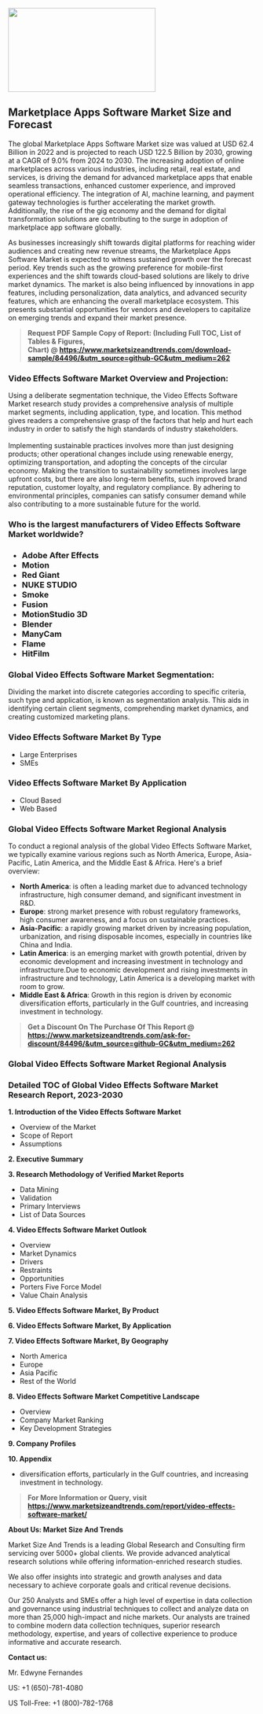<p><img class="alignnone size-medium wp-image-20088" src="https://ffe5etoiles.com/wp-content/uploads/2024/12/MST1-300x171.png" alt="" width="300" height="171" /></p><h2>Marketplace Apps Software Market Size and Forecast</h2><p>The global Marketplace Apps Software Market size was valued at USD 62.4 Billion in 2022 and is projected to reach USD 122.5 Billion by 2030, growing at a CAGR of 9.0% from 2024 to 2030. The increasing adoption of online marketplaces across various industries, including retail, real estate, and services, is driving the demand for advanced marketplace apps that enable seamless transactions, enhanced customer experience, and improved operational efficiency. The integration of AI, machine learning, and payment gateway technologies is further accelerating the market growth. Additionally, the rise of the gig economy and the demand for digital transformation solutions are contributing to the surge in adoption of marketplace app software globally.</p><p>As businesses increasingly shift towards digital platforms for reaching wider audiences and creating new revenue streams, the Marketplace Apps Software Market is expected to witness sustained growth over the forecast period. Key trends such as the growing preference for mobile-first experiences and the shift towards cloud-based solutions are likely to drive market dynamics. The market is also being influenced by innovations in app features, including personalization, data analytics, and advanced security features, which are enhancing the overall marketplace ecosystem. This presents substantial opportunities for vendors and developers to capitalize on emerging trends and expand their market presence.</p></p><blockquote id="" class=""><strong>Request PDF Sample Copy of Report: (Including Full TOC, List of Tables &amp; Figures, Chart)&nbsp;@&nbsp;<strong><a href="https://www.marketsizeandtrends.com/download-sample/84496/&utm_source=github-GC&utm_medium=262" target="_blank">https://www.marketsizeandtrends.com/download-sample/84496/&utm_source=github-GC&utm_medium=262</a></strong></strong></blockquote><h3 id="" class="">Video Effects Software Market&nbsp;Overview and Projection:</h3><p id="" class="">Using a deliberate segmentation technique, the Video Effects Software Market research study provides a comprehensive analysis of multiple market segments, including application, type, and location. This method gives readers a comprehensive grasp of the factors that help and hurt each industry in order to satisfy the high standards of industry stakeholders. <br /> <br />Implementing sustainable practices involves more than just designing products; other operational changes include using renewable energy, optimizing transportation, and adopting the concepts of the circular economy. Making the transition to sustainability sometimes involves large upfront costs, but there are also long-term benefits, such improved brand reputation, customer loyalty, and regulatory compliance. By adhering to environmental principles, companies can satisfy consumer demand while also contributing to a more sustainable future for the world.</p><h3 id="" class="">Who is the largest manufacturers of&nbsp;Video Effects Software Market worldwide?</h3><h3 class=""><p><ul><li>Adobe After Effects </li><li> Motion </li><li> Red Giant </li><li> NUKE STUDIO </li><li> Smoke </li><li> Fusion </li><li> MotionStudio 3D </li><li> Blender </li><li> ManyCam </li><li> Flame </li><li> HitFilm</li></ul></p></h3><h3 id="" class="">Global&nbsp;Video Effects Software Market Segmentation:</h3><p id="" class="">Dividing the market into discrete categories according to specific criteria, such type and application, is known as segmentation analysis. This aids in identifying certain client segments, comprehending market dynamics, and creating customized marketing plans.</p><h3 id="" class="">Video Effects Software Market&nbsp;By Type</h3><p><p><ul><li>Large Enterprises </li><li> SMEs</p></li></ul></p></p><h3 id="" class="">Video Effects Software Market&nbsp;By Application</h3><p class=""><p><ul><li>Cloud Based </li><li> Web Based</li></ul></p></p><h3 id="" class="">Global Video Effects Software Market Regional Analysis</h3><p id="" class="">To conduct a regional analysis of the global Video Effects Software Market, we typically examine various regions such as North America, Europe, Asia-Pacific, Latin America, and the Middle East &amp; Africa. Here's a brief overview:</p><ul><li><strong>North America</strong>: is often a leading market due to advanced technology infrastructure, high consumer demand, and significant investment in R&amp;D.</li><li><strong>Europe</strong>: strong market presence with robust regulatory frameworks, high consumer awareness, and a focus on sustainable practices.</li><li><strong>Asia-Pacific</strong>: a rapidly growing market driven by increasing population, urbanization, and rising disposable incomes, especially in countries like China and India.</li><li><strong>Latin America</strong>: is an emerging market with growth potential, driven by economic development and increasing investment in technology and infrastructure.Due to economic development and rising investments in infrastructure and technology, Latin America is a developing market with room to grow.</li><li><strong>Middle East &amp; Africa</strong>: Growth in this region is driven by economic diversification efforts, particularly in the Gulf countries, and increasing investment in technology.</li></ul><blockquote id="" class=""><strong>Get a Discount On The Purchase Of This Report @ <strong><a href="https://www.marketsizeandtrends.com/ask-for-discount/84496/&utm_source=github-GC&utm_medium=262" target="_blank">https://www.marketsizeandtrends.com/ask-for-discount/84496/&utm_source=github-GC&utm_medium=262</a></strong></strong></blockquote><h3 id="" class="">Global Video Effects Software Market Regional Analysis</h3><h3 id="" class="">Detailed TOC of Global Video Effects Software Market Research Report, 2023-2030</h3><p id="" class=""><strong>1. Introduction of the Video Effects Software Market</strong></p><ul><li>Overview of the Market</li><li>Scope of Report</li><li>Assumptions</li></ul><p id="" class=""><strong>2. Executive Summary</strong></p><p id="" class=""><strong>3. Research Methodology of Verified Market Reports</strong></p><ul><li>Data Mining</li><li>Validation</li><li>Primary Interviews</li><li>List of Data Sources</li></ul><p id="" class=""><strong>4. Video Effects Software Market Outlook</strong></p><ul><li>Overview</li><li>Market Dynamics</li><li>Drivers</li><li>Restraints</li><li>Opportunities</li><li>Porters Five Force Model</li><li>Value Chain Analysis</li></ul><p id="" class=""><strong>5. Video Effects Software Market, By Product</strong></p><p id="" class=""><strong>6. Video Effects Software Market, By Application</strong></p><p id="" class=""><strong>7. Video Effects Software Market, By Geography</strong></p><ul><li>North America</li><li>Europe</li><li>Asia Pacific</li><li>Rest of the World</li></ul><p id="" class=""><strong>8. Video Effects Software Market Competitive Landscape</strong></p><ul><li>Overview</li><li>Company Market Ranking</li><li>Key Development Strategies</li></ul><p id="" class=""><strong>9. Company Profiles</strong></p><p id="" class=""><strong>10. Appendix</strong></p><ul><li>diversification efforts, particularly in the Gulf countries, and increasing investment in technology.</li></ul><blockquote id="" class=""><strong>For More Information or Query, visit <strong><strong><a href="https://www.marketsizeandtrends.com/report/video-effects-software-market/" target="_blank">https://www.marketsizeandtrends.com/report/video-effects-software-market/</a></strong></strong></strong></blockquote><p id="" class=""><strong>About Us: Market Size And Trends</strong></p><p id="" class="">Market Size And Trends is a leading Global Research and Consulting firm servicing over 5000+ global clients. We provide advanced analytical research solutions while offering information-enriched research studies.</p><p id="" class="">We also offer insights into strategic and growth analyses and data necessary to achieve corporate goals and critical revenue decisions.</p><p id="" class="">Our 250 Analysts and SMEs offer a high level of expertise in data collection and governance using industrial techniques to collect and analyze data on more than 25,000 high-impact and niche markets. Our analysts are trained to combine modern data collection techniques, superior research methodology, expertise, and years of collective experience to produce informative and accurate research.</p><p id="" class=""><strong>Contact us:</strong></p><p id="" class="">Mr. Edwyne Fernandes</p><p id="" class="">US: +1 (650)-781-4080</p><p id="" class="">US Toll-Free: +1 (800)-782-1768</p>
